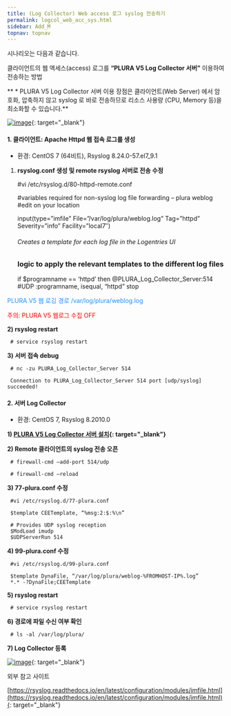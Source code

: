 ```yaml
---
title: (Log Collector) Web access 로그 syslog 전송하기
permalink: logcol_web_acc_sys.html
sidebar: Add_M
topnav: topnav
---
```


시나리오는 다음과 같습니다.

클라이언트의 웹 액세스(access) 로그를 **“PLURA V5 Log Collector 서버”**  이용하여 전송하는 방법

 

** * PLURA V5 Log Collector 서버 이용 장점은 클라이언트(Web Server) 에서 암호화, 압축하지 않고 syslog 로 바로 전송하므로 리소스 사용량 (CPU, Memory 등)을 최소화할 수 있습니다.**

[![image](/docs/images/Additianal/logcol/1.png)](/docs/images/Additianal/logcol/1.png){: target="_blank"}

 

#### 1. 클라이언트: Apache Httpd 웹 접속 로그를 생성

* 환경: CentOS 7 (64비트), Rsyslog 8.24.0-57.el7_9.1

1) **rsyslog.conf 생성 및 remote rsyslog 서버로 전송 수정**

     #vi /etc/rsyslog.d/80-httpd-remote.conf

     #variables required for non-syslog log file forwarding – plura weblog
     #edit on your location

     input(type=”imfile”
     File=”/var/log/plura/weblog.log”
     Tag=”httpd”
     Severity=”info”
     Facility=”local7″)

     ###### Creates a template for each log file in the Logentries UI
     ### logic to apply the relevant templates to the different log files

     if $programname == ‘httpd’ then @PLURA_Log_Collector_Server:514 #UDP
     :programname, isequal, “httpd” stop


 <font color='dodgerblue'> PLURA V5 웹 로깅 경로 /var/log/plura/weblog.log </font>

 <font color='red'> 주의: PLURA V5 웹로그 수집 OFF </font>


**2) rsyslog restart**

     # service rsyslog restart

**3) 서버 접속 debug**

     # nc -zu PLURA_Log_Collector_Server 514

     Connection to PLURA_Log_Collector_Server 514 port [udp/syslog] succeeded!

 

#### 2. 서버 Log Collector

* 환경: CentOS 7, Rsyslog 8.2010.0

**1) [PLURA V5 Log Collector 서버 설치](http://blog.plura.io/?p=6539){: target="_blank"}**

**2) Remote 클라이언트의 syslog 전송 오픈**

     # firewall-cmd –add-port 514/udp

     # firewall-cmd –reload

**3) 77-plura.conf 수정**

     #vi /etc/rsyslog.d/77-plura.conf

     $template CEETemplate, “%msg:2:$:%\n”

     # Provides UDP syslog reception
     $ModLoad imudp
     $UDPServerRun 514

**4) 99-plura.conf 수정**

     #vi /etc/rsyslog.d/99-plura.conf

     $template DynaFile, “/var/log/plura/weblog-%FROMHOST-IP%.log”
     *.* -?DynaFile;CEETemplate

**5) rsyslog restart**

     # service rsyslog restart

**6) 경로에 파일 수신 여부 확인**

     # ls -al /var/log/plura/

**7) Log Collector 등록**

[![image](/docs/images/Additianal/logcol/2.png)](/docs/images/Additianal/logcol/2.png){: target="_blank"}


외부 참고 사이트

[https://rsyslog.readthedocs.io/en/latest/configuration/modules/imfile.html](https://rsyslog.readthedocs.io/en/latest/configuration/modules/imfile.html){: target="_blank"}